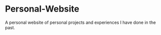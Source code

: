 # Personal-Website

A personal website of personal projects and experiences I have done in the past.
